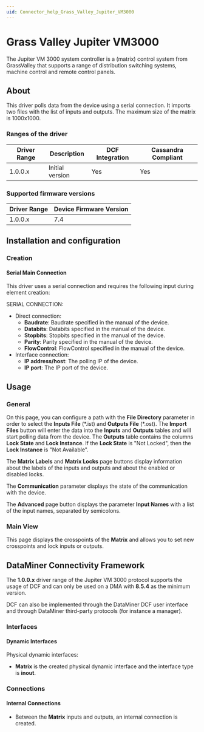 ```yaml
---
uid: Connector_help_Grass_Valley_Jupiter_VM3000
---
```


# Grass Valley Jupiter VM3000

The Jupiter VM 3000 system controller is a (matrix) control system from GrassValley that supports a range of distribution switching systems, machine control and remote control panels.

## About

This driver polls data from the device using a serial connection. It imports two files with the list of inputs and outputs. The maximum size of the matrix is 1000x1000.

### Ranges of the driver

| **Driver Range** | **Description** | **DCF Integration** | **Cassandra Compliant** |
|------------------|-----------------|---------------------|-------------------------|
| 1.0.0.x          | Initial version | Yes                 | Yes                     |

### Supported firmware versions

| **Driver Range** | **Device Firmware Version** |
|------------------|-----------------------------|
| 1.0.0.x          | 7.4                         |

## Installation and configuration

### Creation

#### Serial Main Connection

This driver uses a serial connection and requires the following input during element creation:

SERIAL CONNECTION:

- Direct connection:
  - **Baudrate**: Baudrate specified in the manual of the device.
  - **Databits**: Databits specified in the manual of the device.
  - **Stopbits**: Stopbits specified in the manual of the device.
  - **Parity**: Parity specified in the manual of the device.
  - **FlowControl**: FlowControl specified in the manual of the device.
- Interface connection:
  - **IP address/host**: The polling IP of the device.
  - **IP port**: The IP port of the device.

## Usage

### General

On this page, you can configure a path with the **File Directory** parameter in order to select the **Inputs File** (\*.ist) and **Outputs File** (\*.ost). The **Import Files** button will enter the data into the **Inputs** and **Outputs** tables and will start polling data from the device. The **Outputs** table contains the columns **Lock State** and **Lock Instance**. If the **Lock State** is "Not Locked", then the **Lock Instance** is "Not Available".

The **Matrix Labels** and **Matrix Locks** page buttons display information about the labels of the inputs and outputs and about the enabled or disabled locks.

The **Communication** parameter displays the state of the communication with the device.

The **Advanced** page button displays the parameter **Input Names** with a list of the input names, separated by semicolons.

### Main View

This page displays the crosspoints of the **Matrix** and allows you to set new crosspoints and lock inputs or outputs.

## DataMiner Connectivity Framework

The **1.0.0.x** driver range of the Jupiter VM 3000 protocol supports the usage of DCF and can only be used on a DMA with **8.5.4** as the minimum version.

DCF can also be implemented through the DataMiner DCF user interface and through DataMiner third-party protocols (for instance a manager).

### Interfaces

#### Dynamic Interfaces

Physical dynamic interfaces:

- **Matrix** is the created physical dynamic interface and the interface type is **inout**.

### Connections

#### Internal Connections

- Between the **Matrix** inputs and outputs, an internal connection is created.
